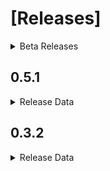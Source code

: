 # [Releases]
<details>
<summary>Beta Releases</summary><br>

- [v0.3.2](#032)
- [v0.5.1](#051)
</details>

## 0.5.1
<details>
<summary>Release Data</summary><br>

```yaml
release:
  stage: beta
  name: lazydebugger
  tag: Dead simple, Node.js based logging utility.
  date: October 20, 2019
  version: 0.5.1
  contributers:
  - arakilian0
  description: "
    Fixed some errors. v0.3.2 up until
	now had some errors being thrown
	because of a file dependency not
	being met. That dependency not being
	met was also causing some more issues.
	This release fixes most of those bugs.
	"
  schema: same
```
</details>

## 0.3.2
<details>
<summary>Release Data</summary><br>

```yaml
release:
  stage: beta
  name: lazydebugger
  tag: Dead simple, Node.js based logging utility.
  date: October 20, 2019
  version: 0.3.2
  contributers:
  - arakilian0
  description: "
    Node.js based logging utility.
    The module requires 'debugger.yml'
    to be in your projects root
    directory. In that file goes the
    configuration for the debugger.
    Along with the configuration goes
    the actual log objects labeled by
    incrementing integers of type string.
    Use the module by requiring it in
    your script and providing the
    function a log object id.
  "
  schema:
    api:
    - index()
    settings:
      debug: boolean
      output:
        file: boolean
        console: boolean
        path: string
        filename: string
        color: string
        bold: boolean
    logObject:
      type: string
      prefix: string
      message: string
```
</details>
